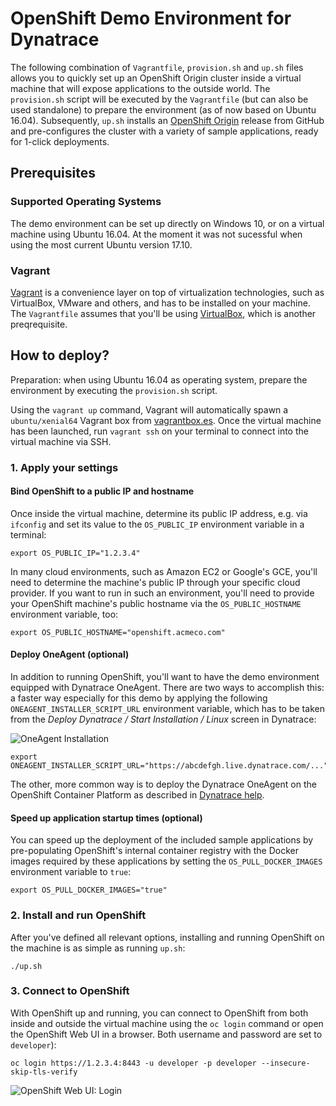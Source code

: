 # OpenShift Demo Environment for Dynatrace

The following combination of `Vagrantfile`, `provision.sh` and `up.sh` files allows you to quickly set up an OpenShift Origin cluster inside a virtual machine that will expose applications to the outside world. The `provision.sh` script will be executed by the `Vagrantfile` (but can also be used standalone) to prepare the environment (as of now based on Ubuntu 16.04). Subsequently, `up.sh` installs an [OpenShift Origin](https://github.com/openshift/origin) release from GitHub and pre-configures the cluster with a variety of sample applications, ready for 1-click deployments.

## Prerequisites
### Supported Operating Systems

The demo environment can be set up directly on Windows 10, or on a virtual machine using Ubuntu 16.04. At the moment it was not sucessful when using the most current Ubuntu version 17.10.  

### Vagrant

[Vagrant](https://www.vagrantup.com/) is a convenience layer on top of virtualization technologies, such as VirtualBox, VMware and others, and has to be installed on your machine. The `Vagrantfile` assumes that you'll be using [VirtualBox](https://www.virtualbox.org/), which is another preqrequisite.

## How to deploy?
Preparation: when using Ubuntu 16.04 as operating system, prepare the environment by executing the `provision.sh` script.

Using the `vagrant up` command, Vagrant will automatically spawn a `ubuntu/xenial64` Vagrant box from [vagrantbox.es](http://www.vagrantbox.es/). 
Once the virtual machine has been launched, run `vagrant ssh` on your terminal to connect into the virtual machine via SSH.

### 1. Apply your settings
#### Bind OpenShift to a public IP and hostname

Once inside the virtual machine, determine its public IP address, e.g. via `ifconfig` and set its value to the `OS_PUBLIC_IP` environment variable in a terminal:

```
export OS_PUBLIC_IP="1.2.3.4"
```

In many cloud environments, such as Amazon EC2 or Google's GCE, you'll need to determine the machine's public IP through your specific cloud provider. If you want to run in such an environment, you'll need to provide your OpenShift machine's public hostname via the `OS_PUBLIC_HOSTNAME` environment variable, too:

```
export OS_PUBLIC_HOSTNAME="openshift.acmeco.com"
```

#### Deploy OneAgent (optional)

In addition to running OpenShift, you'll want to have the demo environment equipped with Dynatrace OneAgent. There are two ways to accomplish this: 
a faster way especially for this demo by applying the following `ONEAGENT_INSTALLER_SCRIPT_URL` environment variable, which has to be taken from the *Deploy Dynatrace / Start Installation / Linux* screen in Dynatrace:

![OneAgent Installation](https://github.com/dynatrace-innovationlab/openshift-demo-environment/raw/images/oneagent-installation.png)

```
export ONEAGENT_INSTALLER_SCRIPT_URL="https://abcdefgh.live.dynatrace.com/..."
```

The other, more common way is to deploy the Dynatrace OneAgent on the OpenShift Container Platform as described in [Dynatrace help](https://www.dynatrace.com/support/help/cloud-platforms/openshift/how-do-i-deploy-dynatrace-oneagent-on-openshift-container-platform/).


#### Speed up application startup times (optional)

You can speed up the deployment of the included sample applications by pre-populating OpenShift's internal container registry with the Docker images required by these applications by setting the `OS_PULL_DOCKER_IMAGES` environment variable to `true`:

```
export OS_PULL_DOCKER_IMAGES="true"
```

### 2. Install and run OpenShift

After you've defined all relevant options, installing and running OpenShift on the machine is as simple as running `up.sh`:

```
./up.sh
```

### 3. Connect to OpenShift

With OpenShift up and running, you can connect to OpenShift from both inside and outside the virtual machine using the `oc login` command or open the OpenShift Web UI in a browser. Both username and password are set to `developer`):

```
oc login https://1.2.3.4:8443 -u developer -p developer --insecure-skip-tls-verify
```

![OpenShift Web UI: Login](https://github.com/dynatrace-innovationlab/openshift-demo-environment/raw/images/openshift-web-ui-login.png)

